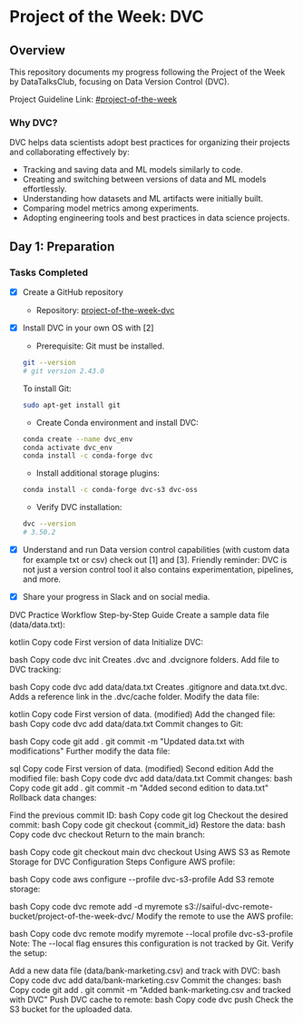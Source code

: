 # Project of the Week: DVC
## Overview
This repository documents my progress following the Project of the Week by DataTalksClub, focusing on Data Version Control (DVC).

Project Guideline Link: [#project-of-the-week](https://github.com/DataTalksClub/project-of-the-week/blob/main/2024-05-22-DVC.md)

### Why DVC?
DVC helps data scientists adopt best practices for organizing their projects and collaborating effectively by:
- Tracking and saving data and ML models similarly to code.
- Creating and switching between versions of data and ML models effortlessly.
- Understanding how datasets and ML artifacts were initially built.
- Comparing model metrics among experiments.
- Adopting engineering tools and best practices in data science projects.

## Day 1: Preparation
### Tasks Completed
- [x] Create a GitHub repository
    - Repository: [project-of-the-week-dvc](https://github.com/saifulrijal-ds/project-of-the-week-dvc)
- [x] Install DVC in your own OS with [2]
    - Prerequisite: Git must be installed.
    ```bash
    git --version
    # git version 2.43.0
    ```
    To install Git:
    ```bash
    sudo apt-get install git
    ```
    - Create Conda environment and install DVC:
    ```bash
    conda create --name dvc_env
    conda activate dvc_env
    conda install -c conda-forge dvc
    ```
    - Install additional storage plugins:
    ```bash
    conda install -c conda-forge dvc-s3 dvc-oss
    ```
    - Verify DVC installation:
    ```bash
    dvc --version
    # 3.50.2
    ```
- [x] Understand and run Data version control capabilities (with custom data for example txt or csv) check out [1] and [3]. Friendly reminder: DVC is not just a version control tool it also contains experimentation, pipelines, and more.

- [x] Share your progress in Slack and on social media.


DVC Practice Workflow
Step-by-Step Guide
Create a sample data file (data/data.txt):

kotlin
Copy code
First version of data
Initialize DVC:

bash
Copy code
dvc init
Creates .dvc and .dvcignore folders.
Add file to DVC tracking:

bash
Copy code
dvc add data/data.txt
Creates .gitignore and data.txt.dvc.
Adds a reference link in the .dvc/cache folder.
Modify the data file:

kotlin
Copy code
First version of data. (modified)
Add the changed file:
bash
Copy code
dvc add data/data.txt
Commit changes to Git:

bash
Copy code
git add .
git commit -m "Updated data.txt with modifications"
Further modify the data file:

sql
Copy code
First version of data. (modified)
Second edition
Add the modified file:
bash
Copy code
dvc add data/data.txt
Commit changes:
bash
Copy code
git add .
git commit -m "Added second edition to data.txt"
Rollback data changes:

Find the previous commit ID:
bash
Copy code
git log
Checkout the desired commit:
bash
Copy code
git checkout {commit_id}
Restore the data:
bash
Copy code
dvc checkout
Return to the main branch:

bash
Copy code
git checkout main
dvc checkout
Using AWS S3 as Remote Storage for DVC
Configuration Steps
Configure AWS profile:

bash
Copy code
aws configure --profile dvc-s3-profile
Add S3 remote storage:

bash
Copy code
dvc remote add -d myremote s3://saiful-dvc-remote-bucket/project-of-the-week-dvc/
Modify the remote to use the AWS profile:

bash
Copy code
dvc remote modify myremote --local profile dvc-s3-profile
Note: The --local flag ensures this configuration is not tracked by Git.
Verify the setup:

Add a new data file (data/bank-marketing.csv) and track with DVC:
bash
Copy code
dvc add data/bank-marketing.csv
Commit the changes:
bash
Copy code
git add .
git commit -m "Added bank-marketing.csv and tracked with DVC"
Push DVC cache to remote:
bash
Copy code
dvc push
Check the S3 bucket for the uploaded data.
